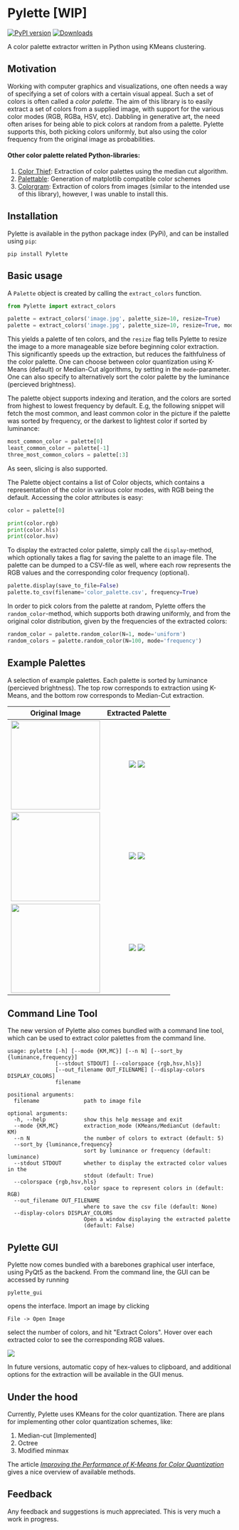 # Pylette [WIP]

[![PyPI version](https://badge.fury.io/py/Pylette.svg)](https://badge.fury.io/py/Pylette)
[![Downloads](http://pepy.tech/badge/pylette)](http://pepy.tech/project/pylette)

A color palette extractor written in Python using KMeans clustering.

## Motivation

Working with computer graphics and visualizations, one often needs a way of specifying a set of colors
with a certain visual appeal. Such a set of colors is often called a *color palette*. The aim of this
library is to easily extract a set of colors from a supplied image, with support for the various color modes (RGB, RGBa, HSV, etc).
Dabbling in generative art, the need often arises for being able to pick colors at random from a palette.
Pylette supports this, both picking colors uniformly, but also using the color frequency from the original image as probabilities.



#### Other color palette related Python-libraries:
1. [Color Thief](https://github.com/fengsp/color-thief-py): Extraction of color palettes using the median cut algorithm.
2. [Palettable](https://pypi.org/project/palettable/): Generation of matplotlib compatible color schemes
3. [Colorgram](https://github.com/obskyr/colorgram.py): Extraction of colors from images (similar to the intended use of this library),
however, I was unable to install this.

## Installation

Pylette is available in the python package index (PyPi), and can be installed using `pip`:

```shell
pip install Pylette
```

## Basic usage

A `Palette` object is created by calling the `extract_colors` function.

```python
from Pylette import extract_colors

palette = extract_colors('image.jpg', palette_size=10, resize=True)
palette = extract_colors('image.jpg', palette_size=10, resize=True, mode='MC', sort_mode='luminance')
```

This yields a palette of ten colors, and the `resize` flag tells Pylette to resize the image to a more manageable size before
beginning color extraction. This significantly speeds up the extraction, but reduces the faithfulness of the color palette.
One can choose between color quantization using K-Means (default) or Median-Cut algorithms, by setting in the `mode`-parameter. One can also specify to alternatively sort the color palette by the luminance (percieved brightness).

The palette object supports indexing and iteration, and the colors are sorted from highest to lowest frequency by default.
E.g, the following snippet will fetch the most common, and least common
color in the picture if the palette was sorted by frequency, or the darkest to lightest color if sorted by luminance:
```python
most_common_color = palette[0]
least_common_color = palette[-1]
three_most_common_colors = palette[:3]
```
As seen, slicing is also supported.

The Palette object contains a list of Color objects, which contains a representation of the color in various color modes, with RGB being the default. Accessing the color attributes is easy:

```python
color = palette[0]

print(color.rgb)
print(color.hls)
print(color.hsv)
```

To display the extracted color palette, simply call the `display`-method, which optionally takes a flag for saving the palette to an image file.
The palette can be dumped to a CSV-file as well, where each row represents the RGB values and the corresponding color frequency (optional).
```python
palette.display(save_to_file=False)
palette.to_csv(filename='color_palette.csv', frequency=True)
```

In order to pick colors from the palette at random, Pylette offers the `random_color`-method, which supports both drawing
uniformly, and from the original color distribution, given by the frequencies of the extracted colors:

```python
random_color = palette.random_color(N=1, mode='uniform')
random_colors = palette.random_color(N=100, mode='frequency')
```

## Example Palettes

A selection of example palettes. Each palette is sorted by luminance (percieved brightness). The top row corresponds to extraction using K-Means, and the bottom row corresponds to Median-Cut extraction.

Original Image  | Extracted Palette
:--------------:|:-----------------:
<img src="https://images.unsplash.com/photo-1534535009397-1fb0a46440f1?ixlib=rb-0.3.5&ixid=eyJhcHBfaWQiOjEyMDd9&s=0de8fee9f4e6aa3d55fef987734a0787&auto=format&fit=crop&w=1234&q=80" width=200 height=200> | ![](example_imgs/jason_leung_palette_kmeans.jpg) ![](example_imgs/jason_leung_palette_mediancut.jpg)
<img src="https://images.unsplash.com/photo-1534547774987-e59593542e1e?ixlib=rb-0.3.5&ixid=eyJhcHBfaWQiOjEyMDd9&s=e8e5af1676517ac1ef8067f97a206415&auto=format&fit=crop&w=1234&q=80" width=200 height=200> | ![](example_imgs/alex_perez_palette_kmeans.jpg)  ![](example_imgs/alex_perez_palette_mediancut.jpg)
<img src="https://images.unsplash.com/photo-1534537841395-2e594ba9ed4a?ixlib=rb-0.3.5&ixid=eyJhcHBfaWQiOjEyMDd9&s=34ad54d1ba5d88b42abf43219c905c78&auto=format&fit=crop&w=1234&q=80" width=200 height=200> | ![](example_imgs/josh_hild_palette_kmeans.jpg)   ![](example_imgs/josh_hild_palette_mediancut.jpg)

## Command Line Tool

The new version of Pylette also comes bundled with a command line tool, which can be used to extract color palettes from the command line.

```shell script
usage: pylette [-h] [--mode {KM,MC}] [--n N] [--sort_by {luminance,frequency}]
               [--stdout STDOUT] [--colorspace {rgb,hsv,hls}]
               [--out_filename OUT_FILENAME] [--display-colors DISPLAY_COLORS]
               filename

positional arguments:
  filename              path to image file

optional arguments:
  -h, --help            show this help message and exit
  --mode {KM,MC}        extraction_mode (KMeans/MedianCut (default: KM)
  --n N                 the number of colors to extract (default: 5)
  --sort_by {luminance,frequency}
                        sort by luminance or frequency (default: luminance)
  --stdout STDOUT       whether to display the extracted color values in the
                        stdout (default: True)
  --colorspace {rgb,hsv,hls}
                        color space to represent colors in (default: RGB)
  --out_filename OUT_FILENAME
                        where to save the csv file (default: None)
  --display-colors DISPLAY_COLORS
                        Open a window displaying the extracted palette
                        (default: False)
```

## Pylette GUI

Pylette now comes bundled with a barebones graphical user interface, using PyQt5 as the backend.
From the command line, the GUI can be accessed by running

```shell script
pylette_gui
```

opens the interface. Import an image by clicking

```shell script
File -> Open Image
```
select the number of colors, and hit "Extract Colors".
Hover over each extracted color to see the corresponding RGB values.

![](example_imgs/pylette_gui.png)

In future versions, automatic copy of hex-values to clipboard, and additional
options for the extraction will be available in the GUI menus.

## Under the hood

Currently, Pylette uses KMeans for the color quantization. There are plans for implementing other color quantization schemes, like:

1. Median-cut [Implemented]
2. Octree
3. Modified minmax

The article [*Improving the Performance of K-Means for Color Quantization*](https://arxiv.org/pdf/1101.0395.pdf) gives a
nice overview of available methods.

## Feedback
Any feedback and suggestions is much appreciated.
This is very much a work in progress.
